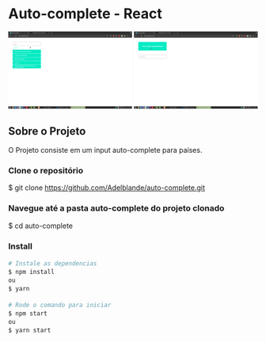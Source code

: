 # Auto-complete - React

<p align="center">
 <img alt="Node" src="https://github.com/Adelblande/auto-complete/blob/master/assets/print01.png" width="250">
 <img alt="TypeScript" src="https://github.com/Adelblande/auto-complete/blob/master/assets/print02.png" width="250">
</p>

## Sobre o Projeto

O Projeto consiste em um input auto-complete para países.

### Clone o repositório

\$ git clone https://github.com/Adelblande/auto-complete.git

### Navegue até a pasta auto-complete do projeto clonado

\$ cd auto-complete

### Install

```bash
# Instale as dependencias
$ npm install
ou
$ yarn

# Rode o comando para iniciar
$ npm start
ou
$ yarn start
```

